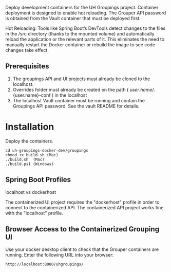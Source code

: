 Deploy development containers for the UH Groupings project. Container 
deployment is designed to enable hot reloading. The Grouper API
password is obtained from the Vault container that must be deployed
first.

Hot Reloading: Tools like Spring Boot’s DevTools detect changes to the files in
the /src directory (thanks to the mounted volume) and automatically reload the
application or the relevant parts of it. This eliminates the need to manually
restart the Docker container or rebuild the image to see code changes take 
effect.

## Prerequisites

1. The groupings API and UI projects must already be cloned to the localhost.
2. Overrides folder must already be created on the path ( ${user.home}/.${user.name}-conf ) in the localhost
3. The localhost Vault container must be running and contain the Groupings API password. See the vault README for details.

# Installation

Deploy the containers.

    cd uh-groupings-docker-dev/groupings
    chmod +x build.sh (Mac)
    ./build.sh  (Mac)
    ./build.ps1 (Windows)

## Spring Boot Profiles

localhost vs dockerhost

The containerized UI project requires the "dockerhost" profile in order to 
connect to the containerized API. The containerized API project works fine with
the "localhost" profile.

## Browser Access to the Containerized Grouping UI

Use your docker desktop client to check that the Grouper containers are 
running. Enter the following URL into your browser:

    http://localhost:8080/uhgroupings/
